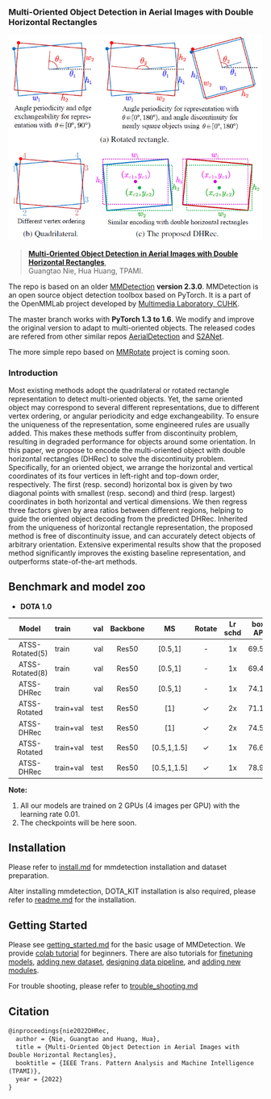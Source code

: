 ### Multi-Oriented Object Detection in Aerial Images with Double Horizontal Rectangles

![](docs/imgs/dhrec.png)

> **[Multi-Oriented Object Detection in Aerial Images with Double Horizontal Rectangles](#)**,            
> Guangtao Nie, Hua Huang, TPAMI.

The repo is based on an older [MMDetection](https://github.com/open-mmlab/mmdetection) **version 2.3.0**.
MMDetection is an open source object detection toolbox based on PyTorch. It is
a part of the OpenMMLab project developed by [Multimedia Laboratory, CUHK](http://mmlab.ie.cuhk.edu.hk/).

The master branch works with **PyTorch 1.3 to 1.6**.
We modify and improve the original version to adapt to multi-oriented objects.
The released codes are refered from other similar repos 
[AerialDetection](https://github.com/dingjiansw101/AerialDetection) and
[S2ANet](https://github.com/csuhan/s2anet).

The more simple repo based on [MMRotate](https://github.com/open-mmlab/mmrotate) project is coming soon.

### Introduction
Most existing methods adopt the quadrilateral or rotated rectangle representation to detect multi-oriented objects. Yet, the same oriented object may correspond to several different representations, due to different vertex ordering, or angular periodicity and edge exchangeability. To ensure the uniqueness of the representation, some engineered rules are usually added. This makes these methods suffer from discontinuity problem, resulting in degraded performance for objects around some orientation. In this paper, we propose to encode the multi-oriented object with double horizontal rectangles (DHRec) to solve the discontinuity problem. Specifically, for an oriented object, we arrange the horizontal and vertical coordinates of its four vertices in left-right and top-down order, respectively. The first (resp. second) horizontal box is given by two diagonal points with smallest (resp. second) and third (resp. largest) coordinates in both horizontal and vertical dimensions. We then regress three factors given by area ratios between different regions, helping to guide the oriented object decoding from the predicted DHRec. Inherited from the uniqueness of horizontal rectangle representation, the proposed method is free of discontinuity issue, and can accurately detect objects of arbitrary orientation. Extensive experimental results show that the proposed method significantly improves the existing baseline representation, and outperforms state-of-the-art methods.


## Benchmark and model zoo

* **DOTA 1.0**

|Model                      |train | val |    Backbone     |    MS  |  Rotate | Lr schd  | box AP | Download|
|:-------------:            |:-----|----:| :-------------: | :-----:| :-----: | :-----:  | :----: | :---------------------------------------------------------------------------------------: |
|ATSS-Rotated(5)                      |train | val      |    Res50     |  [0.5,1]   |   -    |   1x     |  69.51 |    [cfg](configs/atss/atss_r50_fpn_1x_baseline_five_params_dota.py) [model](#) [log](#) |
|ATSS-Rotated(8)                      |train | val      |    Res50     |  [0.5,1]   |   -    |   1x     |  69.40 |    [cfg](configs/atss/atss_r50_fpn_1x_baseline_five_params_dota.py) [model](#) [log](#) |
|ATSS-DHRec                      |train | val      |    Res50     |  [0.5,1]   |   -    |   1x     |  74.10 |    [cfg](configs/atss/atss_r50_fpn_1x_dhrec_dota.py) [model](#) [log](#) |
|ATSS-Rotated                      |train+val | test      |    Res50     |  [1]   |   ✓    |   2x     |  71.19 |    [cfg](configs/atss/atss_r50_fpn_2x_baseline_five_params_dota.py) [model](#) [log](#) |
|ATSS-DHRec                      |train+val | test      |    Res50     |  [1]   |   ✓    |   2x     |  74.57 |    [cfg](configs/atss/atss_r50_fpn_2x_dhrec_dota.py) [model](#) [log](#) |
|ATSS-Rotated                      |train+val | test      |    Res50     |  [0.5,1,1.5]   |   ✓    |   1x     |  76.64 |    [cfg](configs/atss/atss_r50_fpn_2x_baseline_five_params_dota_multi.py) [model](#) [log](#) |
|ATSS-DHRec                      |train+val | test      |    Res50     |  [0.5,1,1.5]   |   ✓    |   1x     |  78.97 |    [cfg](configs/atss/atss_r50_fpn_2x_dhrec_dota_multi.py) [model](#) [log](#) |


**Note:**
1. All our models are trained on 2 GPUs (4 images per GPU) with the learning rate 0.01.
2. The checkpoints will be here soon.

## Installation

Please refer to [install.md](docs/install.md) for mmdetection installation and dataset preparation.

Alter installing mmdetection, DOTA_KIT installation is also required, please refer to [readme.md](mytools/dota_kit/readme.md) for the installation.


## Getting Started

Please see [getting_started.md](docs/getting_started.md) for the basic usage of MMDetection.
We provide [colab tutorial](demo/MMDet_Tutorial.ipynb) for beginners.
There are also tutorials for [finetuning models](docs/tutorials/finetune.md), [adding new dataset](docs/tutorials/new_dataset.md), [designing data pipeline](docs/tutorials/data_pipeline.md), and [adding new modules](docs/tutorials/new_modules.md).

For trouble shooting, please refer to [trouble_shooting.md](docs/trouble_shooting.md)


## Citation

```
@inproceedings{nie2022DHRec,
  author = {Nie, Guangtao and Huang, Hua},
  title = {Multi-Oriented Object Detection in Aerial Images with Double Horizontal Rectangles},
  booktitle = {IEEE Trans. Pattern Analysis and Machine Intelligence (TPAMI)},
  year = {2022}
}
```